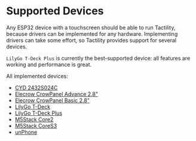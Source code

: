 # Supported Devices

Any ESP32 device with a touchscreen should be able to run Tactility, because drivers can be implemented for any hardware.
Implementing drivers can take some effort, so Tactility provides support for several devices.

`LilyGo T-Deck Plus` is currently the best-supported device: all features are working and performance is great.

All implemented devices:
 - [CYD 2432S024C](devices/cyd-2432S024c.md)
 - [Elecrow CrowPanel Advance 2.8"](devices/elecrow-crowpanel-advance-28.md)
 - [Elecrow CrowPanel Basic 2.8"](devices/elecrow-crowpanel-basic-28.md)
 - [LilyGo T-Deck](devices/lilygo-tdeck.md)
 - [LilyGo T-Deck Plus](devices/lilygo-tdeck-plus.md)
 - [M5Stack Core2](devices/m5stack-core2.md)
 - [M5Stack CoreS3](devices/m5stack-cores3.md)
 - [unPhone](devices/unphone.md)

